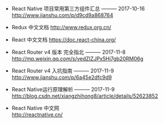 
- React Native 项目常用第三方组件汇总  ——— 2017-10-16  
http://www.jianshu.com/p/d9cd9a868764

- Redux 中文文档
http://www.redux.org.cn/

- React 中文文档
https://doc.react-china.org/ 

- React Router v4 版本 完全指北  ——— 2017-11-8  
http://mp.weixin.qq.com/s/vedZIZJPx5Hi7gb20RM06g

- React Router v4 入坑指南  ——— 2017-11-9  
http://www.jianshu.com/p/6a45e2dfc9d9

- React Native运行原理解析  ——— 2017-11-9  
http://blog.csdn.net/xiangzhihong8/article/details/52623852

- React Native 中文网  
http://reactnative.cn/